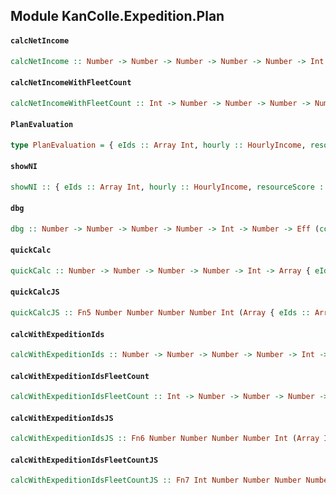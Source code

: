 ## Module KanColle.Expedition.Plan

#### `calcNetIncome`

``` purescript
calcNetIncome :: Number -> Number -> Number -> Number -> Number -> Int -> Array { eIds :: Array Int, hourly :: HourlyIncome, resourceScore :: Number }
```

#### `calcNetIncomeWithFleetCount`

``` purescript
calcNetIncomeWithFleetCount :: Int -> Number -> Number -> Number -> Number -> Number -> Int -> Array { eIds :: Array Int, hourly :: HourlyIncome, resourceScore :: Number }
```

#### `PlanEvaluation`

``` purescript
type PlanEvaluation = { eIds :: Array Int, hourly :: HourlyIncome, resourceScore :: Number }
```

#### `showNI`

``` purescript
showNI :: { eIds :: Array Int, hourly :: HourlyIncome, resourceScore :: Number } -> String
```

#### `dbg`

``` purescript
dbg :: Number -> Number -> Number -> Number -> Int -> Number -> Eff (console :: CONSOLE) Unit
```

#### `quickCalc`

``` purescript
quickCalc :: Number -> Number -> Number -> Number -> Int -> Array { eIds :: Array Int, hourly :: HourlyIncome, resourceScore :: Number }
```

#### `quickCalcJS`

``` purescript
quickCalcJS :: Fn5 Number Number Number Number Int (Array { eIds :: Array Int, hourly :: HourlyIncome, resourceScore :: Number })
```

#### `calcWithExpeditionIds`

``` purescript
calcWithExpeditionIds :: Number -> Number -> Number -> Number -> Int -> Array Int -> Array PlanEvaluation
```

#### `calcWithExpeditionIdsFleetCount`

``` purescript
calcWithExpeditionIdsFleetCount :: Int -> Number -> Number -> Number -> Number -> Int -> Array Int -> Array PlanEvaluation
```

#### `calcWithExpeditionIdsJS`

``` purescript
calcWithExpeditionIdsJS :: Fn6 Number Number Number Number Int (Array Int) (Array PlanEvaluation)
```

#### `calcWithExpeditionIdsFleetCountJS`

``` purescript
calcWithExpeditionIdsFleetCountJS :: Fn7 Int Number Number Number Number Int (Array Int) (Array PlanEvaluation)
```


